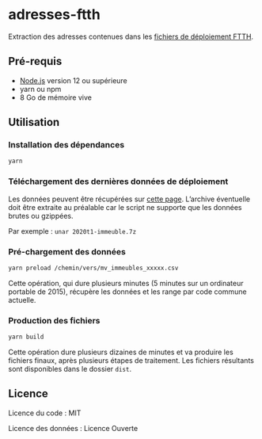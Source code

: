 # adresses-ftth

Extraction des adresses contenues dans les [fichiers de déploiement FTTH](https://www.data.gouv.fr/datasets/547d8d7ac751df405d090fcb).

## Pré-requis

* [Node.js](https://nodejs.org) version 12 ou supérieure
* yarn ou npm
* 8 Go de mémoire vive

## Utilisation

### Installation des dépendances

```bash
yarn
```

### Téléchargement des dernières données de déploiement

Les données peuvent être récupérées sur [cette page](https://www.data.gouv.fr/datasets/547d8d7ac751df405d090fcb).
L’archive éventuelle doit être extraite au préalable car le script ne supporte que les données brutes ou gzippées.

Par exemple : `unar 2020t1-immeuble.7z`

### Pré-chargement des données

```bash
yarn preload /chemin/vers/mv_immeubles_xxxxx.csv
```

Cette opération, qui dure plusieurs minutes (5 minutes sur un ordinateur portable de 2015), récupère les données et les range par code commune actuelle.

### Production des fichiers

```bash
yarn build
```

Cette opération dure plusieurs dizaines de minutes et va produire les fichiers finaux, après plusieurs étapes de traitement.
Les fichiers résultants sont disponibles dans le dossier `dist`.

## Licence

Licence du code : MIT

Licence des données : Licence Ouverte
